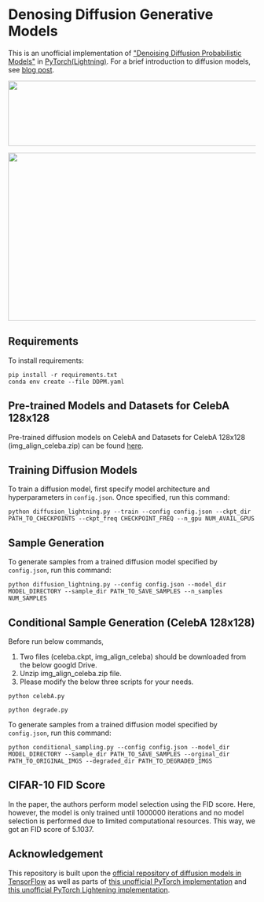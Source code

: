 # Denosing Diffusion Generative Models

This is an unofficial implementation of ["Denoising Diffusion Probabilistic Models"](https://arxiv.org/abs/2006.11239) in [PyTorch(Lightning)](https://github.com/PyTorchLightning/pytorch-lightning). For a brief introduction to diffusion models, see [blog post](https://hmdolatabadi.github.io/posts/2020/09/ddp/).

<p align="center">
  <img width="522" height="132" src="/misc/DDP.gif">
</p>
<p align="center">
  <img width="680" height="342" src="/misc/cifar10.png">
</p>

## Requirements

To install requirements:

```setup
pip install -r requirements.txt
conda env create --file DDPM.yaml
```

## Pre-trained Models and Datasets for CelebA 128x128

Pre-trained diffusion models on CelebA and Datasets for CelebA 128x128 (img_align_celeba.zip) can be found [here](https://drive.google.com/drive/folders/1LziVrfaoFZV6aUa7X9S768S_NS4SM-a9?usp=sharing).


## Training Diffusion Models

To train a diffusion model, first specify model architecture and hyperparameters in `config.json`. Once specified, run this command:

```train
python diffusion_lightning.py --train --config config.json --ckpt_dir PATH_TO_CHECKPOINTS --ckpt_freq CHECKPOINT_FREQ --n_gpu NUM_AVAIL_GPUS
```

## Sample Generation

To generate samples from a trained diffusion model specified by `config.json`, run this command:

```eval
python diffusion_lightning.py --config config.json --model_dir MODEL_DIRECTORY --sample_dir PATH_TO_SAVE_SAMPLES --n_samples NUM_SAMPLES
```

## Conditional Sample Generation (CelebA 128x128)

Before run below commands, 
1) Two files (celeba.ckpt, img_align_celeba) should be downloaded from the below googld Drive.
2) Unzip img_align_celeba.zip file.
3) Please modify the below three scripts for your needs.

```make original celebA 128 x 128 test datasets 
python celebA.py
```

```make degraded celebA 128 x 128 test datasets 
python degrade.py
```

To generate samples from a trained diffusion model specified by `config.json`, run this command:

```eval
python conditional_sampling.py --config config.json --model_dir MODEL_DIRECTORY --sample_dir PATH_TO_SAVE_SAMPLES --orginal_dir PATH_TO_ORIGINAL_IMGS --degraded_dir PATH_TO_DEGRADED_IMGS
```

## CIFAR-10 FID Score

In the paper, the authors perform model selection using the FID score. Here, however, the model is only trained until 1000000 iterations and no model selection is performed due to limited computational resources. This way, we got an FID score of 5.1037.

## Acknowledgement

This repository is built upon the [official repository of diffusion models in TensorFlow](https://github.com/hojonathanho/diffusion) as well as parts of [this unofficial PyTorch implementation](https://github.com/rosinality/denoising-diffusion-pytorch) and [this unofficial PyTorch Lightening implementation](https://github.com/hmdolatabadi/denoising_diffusion).
